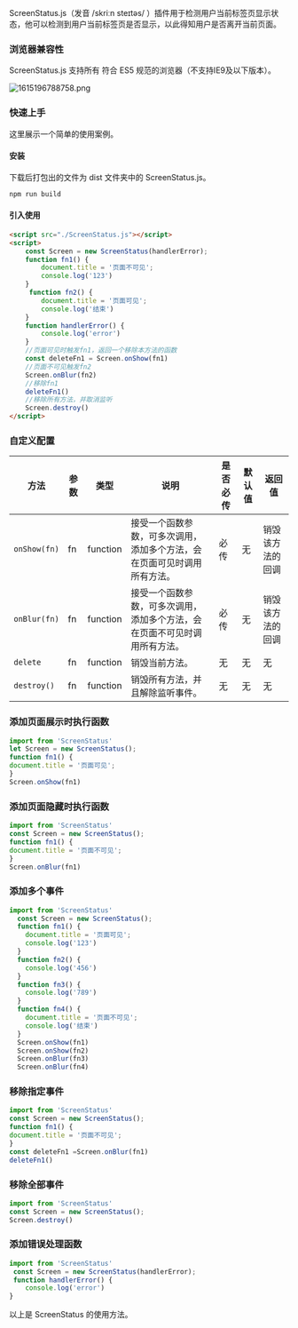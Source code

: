 ScreenStatus.js（发音 /skriːn steɪtəs/ ）插件用于检测用户当前标签页显示状态，他可以检测到用户当前标签页是否显示，以此得知用户是否离开当前页面。

### 浏览器兼容性

ScreenStatus.js 支持所有 符合 ES5 规范的浏览器（不支持IE9及以下版本）。

![1615196788758.png](https://cdn.nlark.com/yuque/0/2021/png/2980524/1615360015739-b9e99aa2-d0bc-49f8-8b7b-2b1b138f71c1.png#align=left&display=inline&height=307&margin=%5Bobject%20Object%5D&name=1615196788758.png&originHeight=307&originWidth=1416&size=54065&status=done&style=none&width=1416)

### 快速上手

这里展示一个简单的使用案例。

#### 安装

下载后打包出的文件为 dist 文件夹中的 ScreenStatus.js。

```bash
npm run build
```

#### 引入使用

```html
<script src="./ScreenStatus.js"></script>
<script>
    const Screen = new ScreenStatus(handlerError);
    function fn1() {
        document.title = '页面不可见';
        console.log('123')
    }
     function fn2() {
        document.title = '页面可见';
        console.log('结束')
    }
    function handlerError() {
        console.log('error')
    }
    //页面可见时触发fn1，返回一个移除本方法的函数
    const deleteFn1 = Screen.onShow(fn1)
    //页面不可见触发fn2
    Screen.onBlur(fn2)
    //移除fn1
    deleteFn1()
    //移除所有方法，并取消监听
    Screen.destroy()
</script>
```

### 自定义配置

| 方法        | 参数 | 类型     | 说明                                                         | 是否必传 | 默认值 | 返回值           |
| ---------- | ---- | -------- | ------------------------------------------------------------ | -------- | ------ | ---------------- |
| `onShow(fn)` | fn   | function | 接受一个函数参数，可多次调用，添加多个方法，会在页面可见时调用所有方法。 | 必传     | 无     | 销毁该方法的回调 |
| `onBlur(fn)` | fn   | function | 接受一个函数参数，可多次调用，添加多个方法，会在页面不可见时调用所有方法。 | 必传     | 无     | 销毁该方法的回调 |
| `delete`     | fn   | function | 销毁当前方法。                                                 |   无       | 无   | 无               |
| `destroy()`  | fn   | function | 销毁所有方法，并且解除监听事件。                               |      无    |     无   |       无           |



### 添加页面展示时执行函数

```javascript
import from 'ScreenStatus'
let Screen = new ScreenStatus();
function fn1() {
document.title = '页面可见';
}
Screen.onShow(fn1)
```

### 添加页面隐藏时执行函数

```javascript
import from 'ScreenStatus'
const Screen = new ScreenStatus();
function fn1() {
document.title = '页面不可见';
}
Screen.onBlur(fn1)
```

### 添加多个事件

```javascript
import from 'ScreenStatus'
  const Screen = new ScreenStatus();
  function fn1() {
    document.title = '页面可见';
    console.log('123')
  }
  function fn2() {
    console.log('456')
  }
  function fn3() {
    console.log('789')
  }
  function fn4() {
    document.title = '页面不可见';
    console.log('结束')
  }
  Screen.onShow(fn1)
  Screen.onShow(fn2)
  Screen.onBlur(fn3)
  Screen.onBlur(fn4)
```

### 移除指定事件

```javascript
import from 'ScreenStatus'
const Screen = new ScreenStatus();
function fn1() {
document.title = '页面不可见';
}
const deleteFn1 =Screen.onBlur(fn1)
deleteFn1()
```

### 移除全部事件

```javascript
import from 'ScreenStatus'
const Screen = new ScreenStatus();
Screen.destroy()
```

### 添加错误处理函数

```javascript
import from 'ScreenStatus'
 const Screen = new ScreenStatus(handlerError);
 function handlerError() {
    console.log('error')
}
```

以上是 ScreenStatus 的使用方法。

